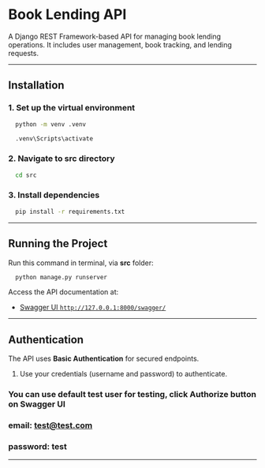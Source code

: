 # Book Lending API

A Django REST Framework-based API for managing book lending operations. It includes user management, book tracking, and
lending requests.

---

## Installation

### **1. Set up the virtual environment**

```bash
  python -m venv .venv
```

```bash
  .venv\Scripts\activate
```

### **2. Navigate to src directory**

```bash
  cd src
```

### **3. Install dependencies**

```bash
  pip install -r requirements.txt
```

---

## Running the Project

Run this command in terminal, via **src** folder:

```cmd
  python manage.py runserver
```

Access the API documentation at:

- [Swagger UI `http://127.0.0.1:8000/swagger/`](http://127.0.0.1:8000/swagger/)
---

## Authentication

The API uses **Basic Authentication** for secured endpoints.

1. Use your credentials (username and password) to authenticate.

### You can use default test user for testing, click **Authorize** button on Swagger UI

### email: test@test.com

### password: test

---